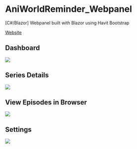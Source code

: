 # AniWorldReminder_Webpanel
[C#/Blazor] Webpanel built with Blazor using Havit Bootstrap

[Website](https://aniworldweb.solidserver.xyz)

## Dashboard
![](https://reducemy.link/p/4WRCFh)

## Series Details
![](https://reducemy.link/p/4WRCFj)

## View Episodes in Browser
![](https://reducemy.link/p/4WRCFk)

## Settings
![](https://reducemy.link/p/4WRCFm)
